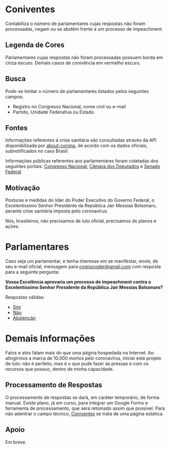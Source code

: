 
# Coniventes
Contabiliza o número de parlamentares cujas respostas não foram processadas,  negam ou se abstêm frente a um processo de impeachment.

## Legenda de Cores
Parlamentares cujas respostas não foram processadas possuem borda em cinza escuro. Demais casos de conivência em vermelho escuro.

## Busca
Pode-se limitar o número de parlamentares listados pelos seguintes campos:
+ Registro no Congresso Nacional, nome civil ou e-mail
+ Partido, Unidade Federativa ou Estado

## Fontes
Informações referentes à crise sanitária são consultadas através da API disponibilizada por [about-corona](https://about-corona.net/documentation), de acordo com os dados oficiais, subnotificados no caso Brasil. 

Informações públicas referentes aos parlamentares foram coletadas dos seguintes portais: [Congresso Nacional](https://www.congressonacional.leg.br/), [Câmara dos Deputados](https://www.camara.leg.br/) e [Senado Federal](https://www25.senado.leg.br/).

## Motivação
Posturas e medidas do líder do Poder Executivo do Governo Federal, o Excelentíssimo Senhor Presidente da República Jair Messias Bolsonaro, perante crise sanitária imposta pelo coronavírus.

Nós, brasileiros, não precisamos de luto oficial, precisamos de planos e ações.

# Parlamentares
Caso seja um parlamentar, e tenha interesse em se manifestar, envie, de seu e-mail oficial, mensagem para [cognocoder@gmail.com](mailto:cognocoder@gmail.com) com resposta para a seguinte pergunta:

**Vossa Excelência aprovaria um processo de impeachment contra o Excelentíssimo Senhor Presidente da República Jair Messias Bolsonaro?**

Respostas válidas:
+ [Sim](mailto:cognocoder@gmail.com?subject=Resposta%20Coniventes&body=Vossa%20Excel%C3%AAncia%20aprovaria%20um%20processo%20de%20impeachment%20contra%20o%20Excelent%C3%ADssimo%20Senhor%20Presidente%20da%20Rep%C3%BAblica%20Jair%20Messias%20Bolsonaro%3F%0A%0ASim.)
+ [Não](mailto:cognocoder@gmail.com?subject=Resposta%20Coniventes&body=Vossa%20Excel%C3%AAncia%20aprovaria%20um%20processo%20de%20impeachment%20contra%20o%20Excelent%C3%ADssimo%20Senhor%20Presidente%20da%20Rep%C3%BAblica%20Jair%20Messias%20Bolsonaro%3F%0A%0AN%C3%A3o.)
+ [Abstenção](mailto:cognocoder@gmail.com?subject=Resposta%20Coniventes&body=Vossa%20Excel%C3%AAncia%20aprovaria%20um%20processo%20de%20impeachment%20contra%20o%20Excelent%C3%ADssimo%20Senhor%20Presidente%20da%20Rep%C3%BAblica%20Jair%20Messias%20Bolsonaro%3F%0A%0AAbsten%C3%A7%C3%A3o.)

# Demais Informações
Fatos e atos falam mais do que uma página hospedada na Internet. Ao atingirmos a marca de 10.000 mortos pelo coronavírus, iniciei este projeto de luto: não é perfeito, mas é o que pude fazer às pressas e com os recursos que possuo, dentro de minha capacidade.

## Processamento de Respostas
O processamento de respostas se dará, em caráter temporário, de forma manual. Existe plano, já em curso, para integrar um Google Forms e ferramenta de processamento, que será retomado assim que possível. Para não adentrar o campo técnico, [Coniventes](https://cognocoder.github.io/coniventes/) se trata de uma página estática. 

## Apoio
Em breve.

